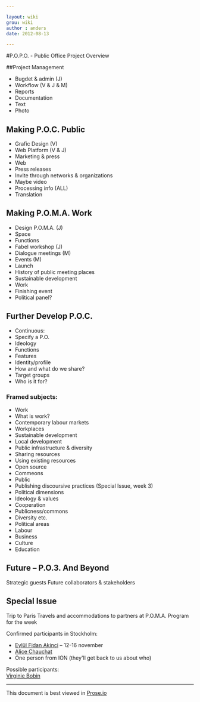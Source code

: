 ```yaml
---

layout: wiki  
grou: wiki  
author : anders  
date: 2012-08-13  

---
```


#P.O.P.O. - Public Office Project Overview

##Project Management

* Bugdet & admin (J)
* Workflow (V & J & M)
* Reports
* Documentation
* Text
* Photo

## Making P.O.C. Public

* Grafic Design (V)
* Web Platform (V & J)
* Marketing & press
* Web
* Press releases
* Invite through networks & organizations
* Maybe video
* Processing info (ALL)
* Translation

## Making P.O.M.A. Work

* Design P.O.M.A. (J)
* Space
* Functions
* Fabel workshop (J)
* Dialogue meetings (M)
* Events (M)
* Launch
* History of public meeting places
* Sustainable development
* Work
* Finishing event
* Political panel?

## Further Develop P.O.C.

* Continuous:
* Specify a P.O.
* Ideology
* Functions
* Features
* Identity/profile
* How and what do we share?
* Target groups
* Who is it for?

### Framed subjects:

* Work
* What is work?
* Contemporary labour markets
* Workplaces
* Sustainable development
* Local development
* Public infrastructure & diversity
* Sharing resources 
* Using existing resources
* Open source
* Commeons
* Public
* Publishing discoursive practices (Special Issue, week 3)
* Political dimensions
* Ideology & values
* Cooperation
* Publicness/commons
* Diversity etc.
* Political areas
* Labour
* Business
* Culture
* Education

## Future – P.O.3. And Beyond

Strategic guests
Future collaborators & stakeholders

## Special Issue
Trip to Paris 
Travels and accommodations to partners at P.O.M.A.
Program for the week

Confirmed participants in Stockholm:
* [Eylül Fidan Akinci](e.fakinci@gmail.com) – 12-16 november  
* [Alice Chauchat](alicechauchat@leslaboratoires.org)
* One person from ION (they'll get back to us about who)  

Possible participants:  
[Virginie Bobin](v.bobin@leslaboratoires.org)  

------
This document is best viewed in [Prose.io](http://prose.io/#dilettant/public-offices/blob/master/wiki/postit-session-draft.md)  